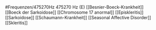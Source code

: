 #Frequenzen/475270Hz
475270 Hz (E)
[[Besnier-Boeck-Krankheit]]
[[Boeck der Sarkoidose]]
[[Chromosome 17 anormal]]
[[Episkleritis]]
[[Sarkoidose]]
[[Schaumann-Krankheit]]
[[Seasonal Affective Disorder]]
[[Skleritis]]